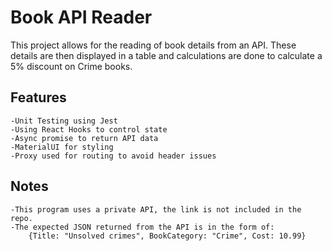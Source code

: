 # Book API Reader

This project allows for the reading of book details from an API.
These details are then displayed in a table and calculations are done to calculate a 5% discount on Crime books.

## Features

    -Unit Testing using Jest
    -Using React Hooks to control state
    -Async promise to return API data
    -MaterialUI for styling
    -Proxy used for routing to avoid header issues

## Notes

    -This program uses a private API, the link is not included in the repo.
    -The expected JSON returned from the API is in the form of:
        {Title: "Unsolved crimes", BookCategory: "Crime", Cost: 10.99}
